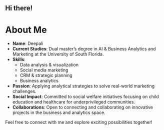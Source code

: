 ## Hi there!


# About Me

- **Name**: Deepali
- **Current Studies**: Dual master’s degree in AI & Business Analytics and Marketing at the University of South Florida.
- **Skills**:
  - Data analysis & visualization
  - Social media marketing
  - CRM & strategic planning
  - Business analytics
- **Passion**: Applying analytical strategies to solve real-world marketing challenges.
- **Social Impact**: Committed to social welfare initiatives focusing on child education and healthcare for underprivileged communities.
- **Collaborations**: Open to connecting and collaborating on innovative projects in the business and analytics space.

Feel free to connect with me and explore exciting possibilities together!


